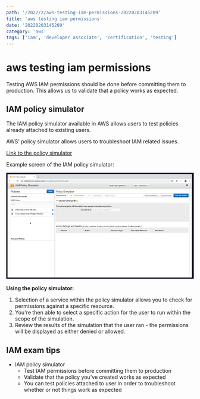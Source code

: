 ```yaml
---
path: '/2022/2/aws-testing-iam-permissions-20220203145209'
title: 'aws testing iam permissions'
date: '20220203145209'
category: 'aws'
tags: ['iam', 'developer associate', 'certification', 'testing']
---
```


# aws testing iam permissions
Testing AWS IAM permissions should be done before committing them to production.
This allows us to validate that a policy works as expected.

## IAM policy simulator
The IAM policy simulator available in AWS allows users to test policies already
attached to existing users.

AWS' policy simulator allows users to troubleshoot IAM related issues.

[Link to the policy simulator](https://policysim.aws.amazon.com)

Example screen of the IAM policy simulator:

![Example screen of the IAM policy simulator](./20220203151017-img-1.png)

**Using the policy simulator:**
1. Selection of a service within the policy simulator allows you to check for permissions
against a specific resource.
1. You're then able to select a specific action for the user to run within the
scope of the simulation.
1. Review the results of the simulation that the user ran - the permissions will be displayed
as either denied or allowed.

## IAM exam tips
* IAM policy simulator
    * Test IAM permissions before committing them to production
    * Validate that the policy you've created works as expected
    * You can test policies attached to user in order to troubleshoot whether or not things work as expected


